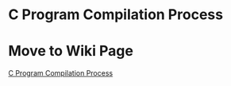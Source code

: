 # C Program Compilation Process 

# Move to Wiki Page

[C Program Compilation Process](https://github.com/varunraj150/C-Program-Compilation-Process/wiki)
